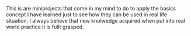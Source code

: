 This is are miniprojects that come in my mind to do to apply the basics concept I have learned just to see how they can be used in real life situation. I always believe that new knolwedge acquired when put into real world practice it is fullt grasped. 
